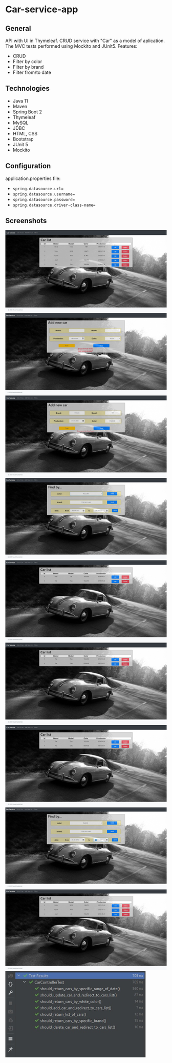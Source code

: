 # Car-service-app
## General
API with UI in Thymeleaf. CRUD service with "Car" as a model of aplication. The MVC tests performed using Mockito and JUnit5.
Features:
* CRUD
* Filter by color
* Filter by brand
* Filter from/to date
## Technologies
* Java 11
* Maven
* Spring Boot 2
* Thymeleaf
* MySQL
* JDBC
* HTML, CSS
* Bootstrap
* JUnit 5
* Mockito
## Configuration
application.properties file:
* `spring.datasource.url=`
* `spring.datasource.username=`
* `spring.datasource.password=`
* `spring.datasource.driver-class-name=`
## Screenshots
![alt text](https://github.com/PawelKwidzinski/Car-service-app/blob/master/print_scn/car_list.jpg)
![alt text](https://github.com/PawelKwidzinski/Car-service-app/blob/master/print_scn/add_new_car_validation.jpg)
![alt text](https://github.com/PawelKwidzinski/Car-service-app/blob/master/print_scn/add_new_car_date_validation.jpg)
![alt text](https://github.com/PawelKwidzinski/Car-service-app/blob/master/print_scn/find_car_by_color.jpg)
![alt text](https://github.com/PawelKwidzinski/Car-service-app/blob/master/print_scn/car_list_by_yellow.jpg)
![alt text](https://github.com/PawelKwidzinski/Car-service-app/blob/master/print_scn/find_car_by_brand.jpg)
![alt text](https://github.com/PawelKwidzinski/Car-service-app/blob/master/print_scn/car_list_by_brand.jpg)
![alt text](https://github.com/PawelKwidzinski/Car-service-app/blob/master/print_scn/find_car_by_date.jpg)
![alt text](https://github.com/PawelKwidzinski/Car-service-app/blob/master/print_scn/car_list_by_date.jpg)
![alt text](https://github.com/PawelKwidzinski/Car-service-app/blob/master/print_scn/car_service_test.jpg)
